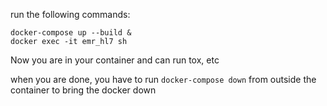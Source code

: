 run the following commands:

```
docker-compose up --build &
docker exec -it emr_hl7 sh
```

Now you are in your container and can run tox, etc

when you are done, you have to run ```docker-compose down``` from outside the container to bring the docker down
